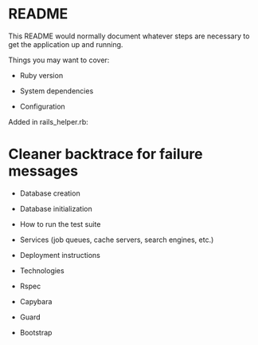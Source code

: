 # README

This README would normally document whatever steps are necessary to get the
application up and running.

Things you may want to cover:

* Ruby version

* System dependencies

* Configuration

Added in rails_helper.rb:
  # Cleaner backtrace for failure messages

* Database creation

* Database initialization

* How to run the test suite

* Services (job queues, cache servers, search engines, etc.)

* Deployment instructions

* Technologies
* Rspec
* Capybara
* Guard
* Bootstrap
